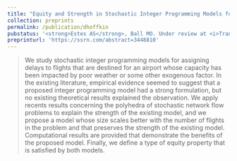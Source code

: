 ```yaml
---
title: "Equity and Strength in Stochastic Integer Programming Models for the Dynamic Single Aiport Ground-Holding Problem"
collection: preprints
permalink: /publication/dhoffkin
pubstatus: '<strong>Estes AS</strong>, Ball MO. Under review at <i>Transportation Science</i> (first revision; major revision).'
preprinturl: 'https://ssrn.com/abstract=3448810'
---
```

> We study stochastic integer programming models for assigning delays to flights that are destined for an airport whose capacity has been impacted by poor weather or some other exogenous factor. In the existing literature, empirical evidence seemed to suggest that a proposed integer programming model had a strong formulation, but no existing theoretical results explained the observation. We apply recents results concerning the polyhedra of stochastic network flow problems to explain the strength of the existing model, and we propose a model whose size scales better with the number of flights in the problem and that preserves the strength of the existing model. Computational results are provided that demonstrate the benefits of the proposed model. Finally, we define a type of equity property that is satisfied by both models.


